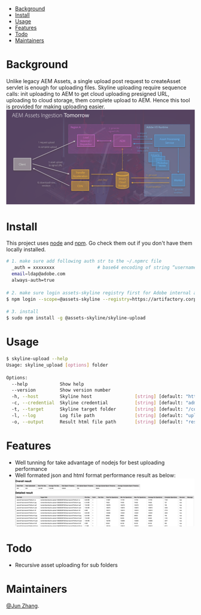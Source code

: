 - [Background](#background)
- [Install](#install)
- [Usage](#usage)
- [Features](#features)
- [Todo](#todo)
- [Maintainers](#maintainers)

# Background

Unlike legacy AEM Assets, a single upload post request to createAsset servlet is enough for uploading files. Skyline uploading require sequence calls: init uploading to AEM to get cloud uploading presigned URL, uploading to cloud storage, them complete upload to AEM. Hence this tool is provided for making uploading easier.
![](doc/aem-fastingest-nui-architecture-overview.png)

# Install
This project uses [node](http://nodejs.org) and [npm](https://npmjs.com). Go check them out if you don't have them locally installed.

```sh
# 1. make sure add following auth str to the ~/.npmrc file
  _auth = xxxxxxxx                # base64 encoding of string “username:apikey”
  email=ldap@adobe.com
  always-auth=true

# 2. make sure login assets-skyline registry first for Adobe internal artifactory, use ldap as credential
$ npm login --scope=@assets-skyline --registry=https://artifactory.corp.adobe.com/artifactory/api/npm/npm-assets-skyline-release-local/

# 3. install
$ sudo npm install -g @assets-skyline/skyline-upload
```

# Usage
```sh
$ skyline-upload --help
Usage: skyline_upload [options] folder

Options:
  --help            Show help                                          [boolean]
  --version         Show version number                                [boolean]
  -h, --host        Skyline host                [string] [default: "http://localhost:4502"]
  -c, --credential  Skyline credential          [string] [default: "admin:admin"]
  -t, --target      Skyline target folder       [string] [default: "/content/dam/skyline-upload-1566281417039"]
  -l, --log         Log file path               [string] [default: "upload-1566281417039.log"]
  -o, --output      Result html file path       [string] [default: "result-1566281417039.html"]
```

# Features
* Well tunning for take advantage of nodejs for best uploading performance
* Well formated json and html format performance result as below:
![](doc/test-result-html.png)

# Todo
* Recursive asset uploading for sub folders

# Maintainers
[@Jun Zhang](https://git.corp.adobe.com/zjun).
